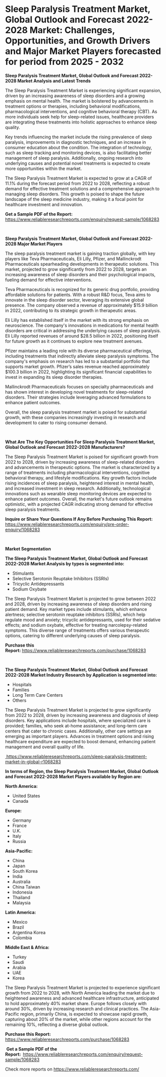 <p><h1>Sleep Paralysis Treatment Market, Global Outlook and Forecast 2022-2028 Market: Challenges, Opportunities, and Growth Drivers and Major Market Players forecasted for period from 2025 - 2032</h1></p><p><strong>Sleep Paralysis Treatment Market, Global Outlook and Forecast 2022-2028 Market Analysis and Latest Trends</strong></p>
<p><p>The Sleep Paralysis Treatment Market is experiencing significant expansion, driven by an increasing awareness of sleep disorders and a growing emphasis on mental health. The market is bolstered by advancements in treatment options or therapies, including behavioral modifications, pharmacological interventions, and cognitive behavioral therapy (CBT). As more individuals seek help for sleep-related issues, healthcare providers are integrating these treatments into holistic approaches to enhance sleep quality.</p><p>Key trends influencing the market include the rising prevalence of sleep paralysis, improvements in diagnostic techniques, and an increase in consumer education about the condition. The integration of technology, such as sleep tracking and monitoring devices, is also facilitating better management of sleep paralysis. Additionally, ongoing research into underlying causes and potential novel treatments is expected to create more opportunities within the market.</p><p>The Sleep Paralysis Treatment Market is expected to grow at a CAGR of 11.1% during the forecast period from 2022 to 2028, reflecting a robust demand for effective treatment solutions and a comprehensive approach to managing sleep disorders. This growth is poised to shape the future landscape of the sleep medicine industry, making it a focal point for healthcare investment and innovation.</p></p>
<p><strong>Get a Sample PDF of the Report:&nbsp;</strong> <a href="https://www.reliableresearchreports.com/enquiry/request-sample/1068283?utm_campaign=3207&utm_medium=2&utm_source=Github&utm_content=ia&utm_term=21032025&utm_id=sleep-paralysis-treatment-market-global-outlook-and-forecast-2022-2028">https://www.reliableresearchreports.com/enquiry/request-sample/1068283</a></p>
<p>&nbsp;</p>
<p><strong>Sleep Paralysis Treatment Market, Global Outlook and Forecast 2022-2028 Major Market Players</strong></p>
<p><p>The sleep paralysis treatment market is gaining traction globally, with key players like Teva Pharmaceuticals, Eli Lilly, Pfizer, and Mallinckrodt Pharmaceuticals spearheading developments in therapeutic solutions. This market, projected to grow significantly from 2022 to 2028, targets an increasing awareness of sleep disorders and their psychological impacts, fueling demand for effective interventions.</p><p>Teva Pharmaceuticals is recognized for its generic drug portfolio, providing affordable solutions for patients. With a robust R&D focus, Teva aims to innovate in the sleep disorder sector, leveraging its extensive global presence. The company observed a revenue of approximately $15.9 billion in 2022, contributing to its strategic growth in therapeutic areas.</p><p>Eli Lilly has established itself in the market with its strong emphasis on neuroscience. The company's innovations in medications for mental health disorders are critical in addressing the underlying causes of sleep paralysis. Eli Lilly reported revenues of around $28.5 billion in 2022, positioning itself for future growth as it continues to explore new treatment avenues.</p><p>Pfizer maintains a leading role with its diverse pharmaceutical offerings, including treatments that indirectly alleviate sleep paralysis symptoms. The company's emphasis on research has led to a substantial portfolio that supports market growth. Pfizer’s sales revenue reached approximately $100.3 billion in 2022, highlighting its significant financial capabilities to invest in expanding its sleep disorder therapies.</p><p>Mallinckrodt Pharmaceuticals focuses on specialty pharmaceuticals and has shown interest in developing novel treatments for sleep-related disorders. Their strategies include leveraging advanced formulations to enhance patient outcomes.</p><p>Overall, the sleep paralysis treatment market is poised for substantial growth, with these companies increasingly investing in research and development to cater to rising consumer demand.</p></p>
<p>&nbsp;</p>
<p><strong>What Are The Key Opportunities For Sleep Paralysis Treatment Market, Global Outlook and Forecast 2022-2028 Manufacturers?</strong></p>
<p><p>The Sleep Paralysis Treatment Market is poised for significant growth from 2022 to 2028, driven by increasing awareness of sleep-related disorders and advancements in therapeutic options. The market is characterized by a range of treatments including pharmacological interventions, cognitive behavioral therapy, and lifestyle modifications. Key growth factors include rising incidences of sleep paralysis, heightened interest in mental health, and increased investment in sleep research. Additionally, technological innovations such as wearable sleep monitoring devices are expected to enhance patient outcomes. Overall, the market's future outlook remains optimistic, with a projected CAGR indicating strong demand for effective sleep paralysis treatments.</p></p>
<p><strong>Inquire or Share Your Questions If Any Before Purchasing This Report:</strong> <a href="https://www.reliableresearchreports.com/enquiry/pre-order-enquiry/1068283?utm_campaign=3207&utm_medium=2&utm_source=Github&utm_content=ia&utm_term=21032025&utm_id=sleep-paralysis-treatment-market-global-outlook-and-forecast-2022-2028">https://www.reliableresearchreports.com/enquiry/pre-order-enquiry/1068283</a></p>
<p>&nbsp;</p>
<p><strong>Market Segmentation</strong></p>
<p><strong>The Sleep Paralysis Treatment Market, Global Outlook and Forecast 2022-2028 Market Analysis by types is segmented into:</strong></p>
<p><ul><li>Stimulants</li><li>Selective Serotonin Reuptake Inhibitors (SSRIs)</li><li>Tricyclic Antidepressants</li><li>Sodium Oxybate</li></ul></p>
<p><p>The Sleep Paralysis Treatment Market is projected to grow between 2022 and 2028, driven by increasing awareness of sleep disorders and rising patient demand. Key market types include stimulants, which enhance alertness; selective serotonin reuptake inhibitors (SSRIs), which help regulate mood and anxiety; tricyclic antidepressants, used for their sedative effects; and sodium oxybate, effective for treating narcolepsy-related symptoms. This diverse range of treatments offers various therapeutic options, catering to different underlying causes of sleep paralysis.</p></p>
<p><strong>Purchase this Report:&nbsp;</strong><a href="https://www.reliableresearchreports.com/purchase/1068283?utm_campaign=3207&utm_medium=2&utm_source=Github&utm_content=ia&utm_term=21032025&utm_id=sleep-paralysis-treatment-market-global-outlook-and-forecast-2022-2028">https://www.reliableresearchreports.com/purchase/1068283</a></p>
<p>&nbsp;</p>
<p><strong>The Sleep Paralysis Treatment Market, Global Outlook and Forecast 2022-2028 Market Industry Research by Application is segmented into:</strong></p>
<p><ul><li>Hospitals</li><li>Families</li><li>Long Term Care Centers</li><li>Others</li></ul></p>
<p><p>The Sleep Paralysis Treatment Market is projected to grow significantly from 2022 to 2028, driven by increasing awareness and diagnosis of sleep disorders. Key applications include hospitals, where specialized care is provided; families, who seek at-home assistance; and long-term care centers that cater to chronic cases. Additionally, other care settings are emerging as important players. Advances in treatment options and rising healthcare expenditure are expected to boost demand, enhancing patient management and overall quality of life.</p></p>
<p><a href="https://www.reliableresearchreports.com/sleep-paralysis-treatment-market-in-global-r1068283?utm_campaign=3207&utm_medium=2&utm_source=Github&utm_content=ia&utm_term=21032025&utm_id=sleep-paralysis-treatment-market-global-outlook-and-forecast-2022-2028">&nbsp;https://www.reliableresearchreports.com/sleep-paralysis-treatment-market-in-global-r1068283</a></p>
<p><strong>In terms of Region, the Sleep Paralysis Treatment Market, Global Outlook and Forecast 2022-2028 Market Players available by Region are:</strong></p>
<p>
    <p> <strong> North America: </strong>
        <ul>
            <li>United States</li>
            <li>Canada</li>
        </ul>
        </p> 
    <p> <strong> Europe: </strong>
        <ul>
            <li>Germany</li>
            <li>France</li>
            <li>U.K.</li>
            <li>Italy</li>
            <li>Russia</li>
        </ul>
        </p> 
    <p> <strong> Asia-Pacific: </strong>
        <ul>
            <li>China</li>
            <li>Japan</li>
            <li>South Korea</li>
            <li>India</li>
            <li>Australia</li>
            <li>China Taiwan</li>
            <li>Indonesia</li>
            <li>Thailand</li>
            <li>Malaysia</li>
        </ul>
        </p> 
    <p> <strong> Latin America: </strong>
        <ul>
            <li>Mexico</li>
            <li>Brazil</li>
            <li>Argentina Korea</li>
            <li>Colombia</li>
        </ul>
        </p> 
    <p> <strong> Middle East & Africa: </strong>
        <ul>
            <li>Turkey</li>
            <li>Saudi</li>
            <li>Arabia</li>
            <li>UAE</li>
            <li>Korea</li>
        </ul>
    </p>
    </p>
<p><p>The Sleep Paralysis Treatment Market is projected to experience significant growth from 2022 to 2028, with North America leading the market due to heightened awareness and advanced healthcare infrastructure, anticipated to hold approximately 40% market share. Europe follows closely with around 30%, driven by increasing research and clinical practices. The Asia-Pacific region, primarily China, is expected to showcase rapid growth, capturing about 20% of the market, while other regions account for the remaining 10%, reflecting a diverse global outlook.</p></p>
<p><strong>Purchase this Report: </strong><a href="https://www.reliableresearchreports.com/purchase/1068283?utm_campaign=3207&utm_medium=2&utm_source=Github&utm_content=ia&utm_term=21032025&utm_id=sleep-paralysis-treatment-market-global-outlook-and-forecast-2022-2028">https://www.reliableresearchreports.com/purchase/1068283</a></p>
<p>&nbsp;<strong>Get a Sample PDF of the Report:&nbsp;&nbsp;</strong><a href="https://www.reliableresearchreports.com/enquiry/request-sample/1068283?utm_campaign=3207&utm_medium=2&utm_source=Github&utm_content=ia&utm_term=21032025&utm_id=sleep-paralysis-treatment-market-global-outlook-and-forecast-2022-2028">https://www.reliableresearchreports.com/enquiry/request-sample/1068283</a></p>
<p><strong></strong></p>
<p>Check more reports on <a href="https://www.reliableresearchreports.com/?utm_campaign=3207&utm_medium=2&utm_source=Github&utm_content=ia&utm_term=21032025&utm_id=sleep-paralysis-treatment-market-global-outlook-and-forecast-2022-2028">https://www.reliableresearchreports.com/</a></p>